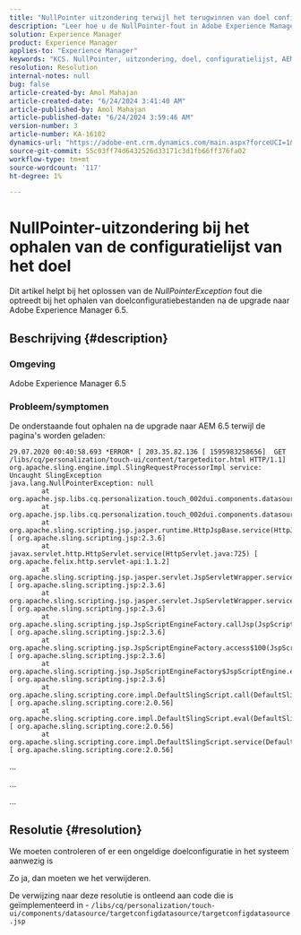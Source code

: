 ```yaml
---
title: "NullPointer uitzondering terwijl het terugwinnen van doel config lijst"
description: "Leer hoe u de NullPointer-fout in Adobe Experience Manager (AEM) 6.5 verhelpt bij het laden van de pagina's."
solution: Experience Manager
product: Experience Manager
applies-to: "Experience Manager"
keywords: "KCS. NullPointer, uitzondering, doel, configuratielijst, AEM 6.5, Experience Manager"
resolution: Resolution
internal-notes: null
bug: false
article-created-by: Amol Mahajan
article-created-date: "6/24/2024 3:41:40 AM"
article-published-by: Amol Mahajan
article-published-date: "6/24/2024 3:59:46 AM"
version-number: 3
article-number: KA-16102
dynamics-url: "https://adobe-ent.crm.dynamics.com/main.aspx?forceUCI=1&pagetype=entityrecord&etn=knowledgearticle&id=8d004fa8-db31-ef11-8409-00224809adb3"
source-git-commit: 55c03ff74d6432526d33171c3d1fb66ff376fa02
workflow-type: tm+mt
source-wordcount: '117'
ht-degree: 1%

---
```


# NullPointer-uitzondering bij het ophalen van de configuratielijst van het doel


Dit artikel helpt bij het oplossen van de *NullPointerException* fout die optreedt bij het ophalen van doelconfiguratiebestanden na de upgrade naar Adobe Experience Manager 6.5.

## Beschrijving {#description}


### <b>Omgeving</b>

Adobe Experience Manager 6.5



### <b>Probleem/symptomen</b>

De onderstaande fout ophalen na de upgrade naar AEM 6.5 terwijl de pagina&#39;s worden geladen:




```
29.07.2020 00:40:58.693 *ERROR* [ 203.35.82.136 [ 1595983258656]  GET /libs/cq/personalization/touch-ui/content/targeteditor.html HTTP/1.1]  org.apache.sling.engine.impl.SlingRequestProcessorImpl service: Uncaught SlingException
java.lang.NullPointerException: null
        at org.apache.jsp.libs.cq.personalization.touch_002dui.components.datasource.targetconfigdatasource.targetconfigdatasource_jsp.addTntConfigs(targetconfigdatasource_jsp.java:47)
        at org.apache.jsp.libs.cq.personalization.touch_002dui.components.datasource.targetconfigdatasource.targetconfigdatasource_jsp._jspService(targetconfigdatasource_jsp.java:201)
        at org.apache.sling.scripting.jsp.jasper.runtime.HttpJspBase.service(HttpJspBase.java:70) [ org.apache.sling.scripting.jsp:2.3.6] 
        at javax.servlet.http.HttpServlet.service(HttpServlet.java:725) [ org.apache.felix.http.servlet-api:1.1.2] 
        at org.apache.sling.scripting.jsp.jasper.servlet.JspServletWrapper.service(JspServletWrapper.java:502) [ org.apache.sling.scripting.jsp:2.3.6] 
        at org.apache.sling.scripting.jsp.jasper.servlet.JspServletWrapper.service(JspServletWrapper.java:449) [ org.apache.sling.scripting.jsp:2.3.6] 
        at org.apache.sling.scripting.jsp.JspScriptEngineFactory.callJsp(JspScriptEngineFactory.java:339) [ org.apache.sling.scripting.jsp:2.3.6] 
        at org.apache.sling.scripting.jsp.JspScriptEngineFactory.access$100(JspScriptEngineFactory.java:97) [ org.apache.sling.scripting.jsp:2.3.6] 
        at org.apache.sling.scripting.jsp.JspScriptEngineFactory$JspScriptEngine.eval(JspScriptEngineFactory.java:600) [ org.apache.sling.scripting.jsp:2.3.6] 
        at org.apache.sling.scripting.core.impl.DefaultSlingScript.call(DefaultSlingScript.java:388) [ org.apache.sling.scripting.core:2.0.56] 
        at org.apache.sling.scripting.core.impl.DefaultSlingScript.eval(DefaultSlingScript.java:184) [ org.apache.sling.scripting.core:2.0.56] 
        at org.apache.sling.scripting.core.impl.DefaultSlingScript.service(DefaultSlingScript.java:491) [ org.apache.sling.scripting.core:2.0.56]
```


...

...

...


## Resolutie {#resolution}


We moeten controleren of er een ongeldige doelconfiguratie in het systeem aanwezig is

Zo ja, dan moeten we het verwijderen.

De verwijzing naar deze resolutie is ontleend aan code die is geïmplementeerd in - `/libs/cq/personalization/touch-ui/components/datasource/targetconfigdatasource/targetconfigdatasource.jsp`
